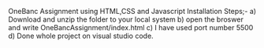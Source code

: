 OneBanc Assignment using HTML,CSS and Javascript
Installation Steps;-
a) Download and unzip the folder to your local system 
b) open the broswer and write OneBancAssignment/index.html
c) I have used port number 5500
d) Done whole project on visual studio code.
